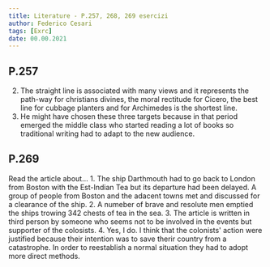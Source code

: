 ```yaml
---
title: Literature - P.257, 268, 269 esercizi
author: Federico Cesari 
tags: [Exrc]
date: 00.00.2021
---
```

## P.257
2. The straight line is associated with many views and it represents the path-way for christians divines, the moral rectitude for Cicero, the best line for cubbage planters and for Archimedes is the shortest line.
4. He might have chosen these three targets because in that period emerged the middle class who started reading a lot of books so traditional writing had to adapt to the new audience. 
## P.269
Read the article about...
	1. The ship Darthmouth had to go back to London from Boston with the Est-Indian Tea but its departure had been delayed. A group of people from Boston and the adacent towns met and discussed for a clearance of the ship.
	2. A numeber of brave and resolute men emptied the ships trowing 342 chests of tea in the sea. 
	3. The article is written in third person by someone who seems not to be involved in the events but supporter of the colosists.
	4. Yes, I do. I think that the colonists' action were justified because their intention was to save therir country from a catastrophe. In order to reestablish a normal situation they had to adopt more direct methods.